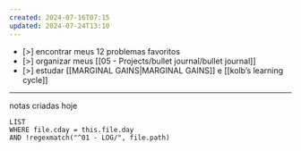 ```yaml
---
created: 2024-07-16T07:15
updated: 2024-07-24T13:10
---
```

- [>] encontrar meus 12 problemas favoritos
- [>]  organizar meus [[05 - Projects/bullet journal/bullet journal]]
- [>] estudar [[MARGINAL GAINS|MARGINAL GAINS]] e [[kolb’s learning cycle]] 
- ---
notas criadas hoje
```dataview
LIST
WHERE file.cday = this.file.day
AND !regexmatch("^01 - LOG/", file.path)
```
